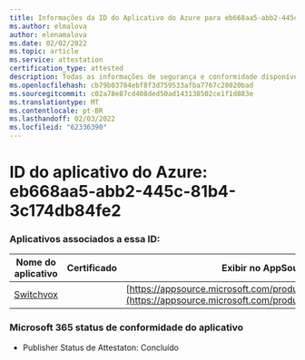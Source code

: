 ```yaml
---
title: Informações da ID do Aplicativo do Azure para eb668aa5-abb2-445c-81b4-3c174db84fe2
ms.author: elmalova
author: elenamalova
ms.date: 02/02/2022
ms.topic: article
ms.service: attestation
certification_type: attested
description: Todas as informações de segurança e conformidade disponíveis para eb668aa5-abb2-445c-81b4-3c174db84fe2.
ms.openlocfilehash: cb79b03784ebf8f3d759533afba7767c28020bad
ms.sourcegitcommit: c02a78e87cd408ded50ad143138502ce1f1d883e
ms.translationtype: MT
ms.contentlocale: pt-BR
ms.lasthandoff: 02/03/2022
ms.locfileid: "62336390"
---
```

# <a name="azure-app-id-eb668aa5-abb2-445c-81b4-3c174db84fe2"></a>ID do aplicativo do Azure: eb668aa5-abb2-445c-81b4-3c174db84fe2


### <a name="apps-associated-with-this-id"></a>Aplicativos associados a essa ID:
| **Nome do aplicativo** | **Certificado** | **Exibir no AppSource** |
|--------------|---------------|-----------------------|
| [Switchvox](https://docs.microsoft.com/microsoft-365-app-certification/forward/WA200001535) |  | [https://appsource.microsoft.com/product/office/WA200001535](https://appsource.microsoft.com/product/office/WA200001535) |

### <a name="microsoft-365-app-compliance-status"></a>Microsoft 365 status de conformidade do aplicativo
- Publisher Status de Attestaton: Concluído
